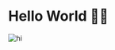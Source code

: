 # Hello World 👋🏻
![hi](https://user-images.githubusercontent.com/21247694/150221582-5a25a3cc-8cf3-4d99-b0e4-d625c16a652d.gif)
